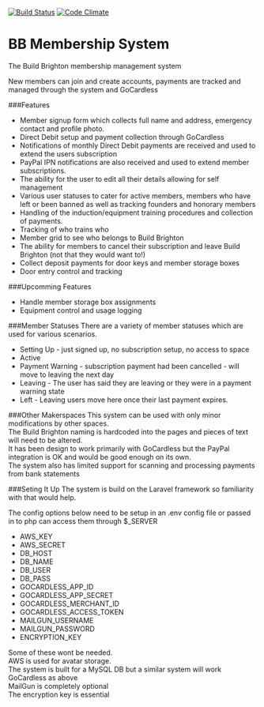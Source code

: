 [![Build Status](http://img.shields.io/travis/ArthurGuy/BBMembershipSystem.svg?style=flat-square)](https://travis-ci.org/ArthurGuy/BBMembershipSystem)
[![Code Climate](http://img.shields.io/codeclimate/github/ArthurGuy/BBMembershipSystem.svg?style=flat-square)](https://codeclimate.com/github/ArthurGuy/BBMembershipSystem)

BB Membership System
====================

The Build Brighton membership management system

New members can join and create accounts, payments are tracked and managed through the system and GoCardless


###Features
* Member signup form which collects full name and address, emergency contact and profile photo.
* Direct Debit setup and payment collection through GoCardless
* Notifications of monthly Direct Debit payments are received and used to extend the users subscription
* PayPal IPN notifications are also received and used to extend member subscriptions.
* The ability for the user to edit all their details allowing for self management
* Various user statuses to cater for active members, members who have left or been banned as well as tracking founders and honorary members
* Handling of the induction/equipment training procedures and collection of payments.
* Tracking of who trains who
* Member grid to see who belongs to Build Brighton
* The ability for members to cancel their subscription and leave Build Brighton (not that they would want to!)
* Collect deposit payments for door keys and member storage boxes
* Door entry control and tracking

###Upcomming Features
* Handle member storage box assignments
* Equipment control and usage logging



###Member Statuses
There are a variety of member statuses which are used for various scenarios.
* Setting Up - just signed up, no subscription setup, no access to space
* Active
* Payment Warning - subscription payment had been cancelled - will move to leaving the next day
* Leaving - The user has said they are leaving or they were in a payment warning state
* Left - Leaving users move here once their last payment expires.


###Other Makerspaces
This system can be used with only minor modifications by other spaces.<br />
The Build Brighton naming is hardcoded into the pages and pieces of text will need to be altered.<br />
It has been design to work primarily with GoCardless but the PayPal integration is OK and would be good enough on its own.<br />
The system also has limited support for scanning and processing payments from bank statements


###Seting It Up
The system is build on the Laravel framework so familiarity with that would help.

The config options below need to be setup in an .env config file or passed in to php can access them through $_SERVER

* AWS_KEY
* AWS_SECRET
* DB_HOST
* DB_NAME
* DB_USER
* DB_PASS
* GOCARDLESS_APP_ID
* GOCARDLESS_APP_SECRET
* GOCARDLESS_MERCHANT_ID
* GOCARDLESS_ACCESS_TOKEN
* MAILGUN_USERNAME
* MAILGUN_PASSWORD
* ENCRYPTION_KEY

Some of these wont be needed.<br />
AWS is used for avatar storage.<br />
The system is built for a MySQL DB but a similar system will work<br />
GoCardless as above<br />
MailGun is completely optional<br />
The encryption key is essential<br />